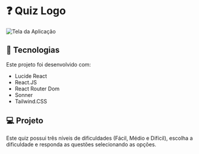 # ❓ Quiz Logo
![Tela da Aplicação](https://github.com/GomesKay/Quiz-Logo/assets/85319481/24ab6759-2025-4c88-b120-43d0f391cd6e)

## 🚀 Tecnologias
Este projeto foi desenvolvido com:
* Lucide React
* React.JS
* React Router Dom
* Sonner
* Tailwind.CSS

## 💻 Projeto
Este quiz possui três níveis de dificuldades (Fácil, Médio e Difícil), escolha a dificuldade e responda as questões selecionando as opções.
